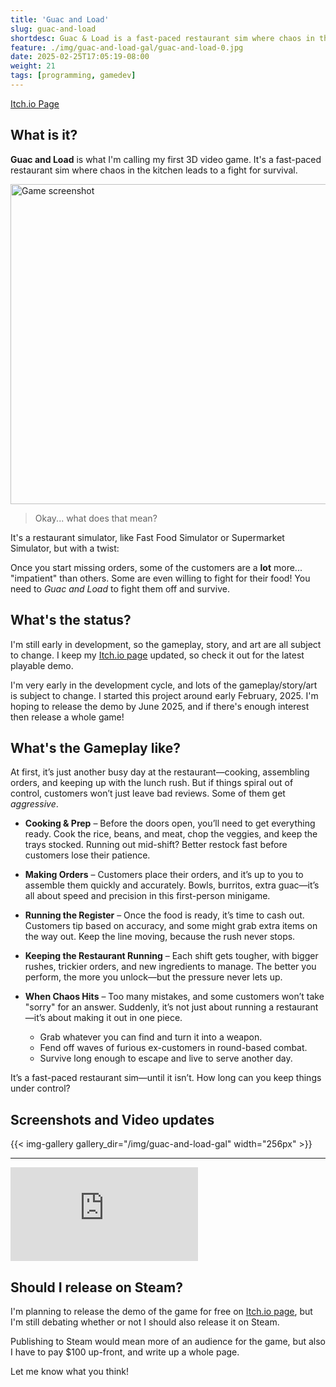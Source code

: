 ```yaml
---
title: 'Guac and Load'
slug: guac-and-load
shortdesc: Guac & Load is a fast-paced restaurant sim where chaos in the kitchen leads to a fight for survival.
feature: ./img/guac-and-load-gal/guac-and-load-0.jpg
date: 2025-02-25T17:05:19-08:00
weight: 21
tags: [programming, gamedev]
---
```

[Itch.io Page](https://theofficialssebs.itch.io/guac-and-load)

## What is it?
**Guac and Load** is what I'm calling my first 3D video game. It's a fast-paced restaurant sim where chaos in the kitchen leads to a fight for survival. 

<img class="custom-float-right ml-3" src="/img/guac-and-load-gal/guac-and-load-0.jpg" width="512px" alt="Game screenshot">

> Okay... what does that mean?

It's a restaurant simulator, like Fast Food Simulator or Supermarket Simulator, but with a twist:

Once you start missing orders, some of the customers are a **lot** more... "impatient" than others. Some are even willing to fight for their food! You need to *Guac and Load* to fight them off and survive.

## What's the status?
I'm still early in development, so the gameplay, story, and art are all subject to change. I keep my [Itch.io page](https://theofficialssebs.itch.io/guac-and-load) updated, so check it out for the latest playable demo.

I'm very early in the development cycle, and lots of the gameplay/story/art is subject to change. I started this project around early February, 2025. I'm hoping to release the demo by June 2025, and if there's enough interest then release a whole game!

## What's the Gameplay like?
At first, it’s just another busy day at the restaurant—cooking, assembling orders, and keeping up with the lunch rush. But if things spiral out of control, customers won’t just leave bad reviews. Some of them get *aggressive*.  

- **Cooking & Prep** – Before the doors open, you’ll need to get everything ready. Cook the rice, beans, and meat, chop the veggies, and keep the trays stocked. Running out mid-shift? Better restock fast before customers lose their patience.  

- **Making Orders** – Customers place their orders, and it’s up to you to assemble them quickly and accurately. Bowls, burritos, extra guac—it’s all about speed and precision in this first-person minigame.  

- **Running the Register** – Once the food is ready, it’s time to cash out. Customers tip based on accuracy, and some might grab extra items on the way out. Keep the line moving, because the rush never stops.  

- **Keeping the Restaurant Running** – Each shift gets tougher, with bigger rushes, trickier orders, and new ingredients to manage. The better you perform, the more you unlock—but the pressure never lets up.  

- **When Chaos Hits** – Too many mistakes, and some customers won’t take "sorry" for an answer. Suddenly, it’s not just about running a restaurant—it’s about making it out in one piece.  
  - Grab whatever you can find and turn it into a weapon.  
  - Fend off waves of furious ex-customers in round-based combat.  
  - Survive long enough to escape and live to serve another day.  

It’s a fast-paced restaurant sim—until it isn’t. How long can you keep things under control?

## Screenshots and Video updates
{{< img-gallery gallery_dir="/img/guac-and-load-gal" width="256px" >}}

<div class="my-6 p-1">
<hr>
</div>

<div class="videoWrapper">
<iframe src="https://www.youtube-nocookie.com/embed/videoseries?si=URPdRxzi07To_0BU&amp;list=PLaWBDhKq75KUStN0ub6OqckbAyCvIGxad" title="YouTube video player" frameborder="0" allow="accelerometer; clipboard-write; encrypted-media; gyroscope; picture-in-picture; web-share" referrerpolicy="strict-origin-when-cross-origin" allowfullscreen></iframe>
</div>


## Should I release on Steam?
I'm planning to release the demo of the game for free on [Itch.io page](https://theofficialssebs.itch.io/guac-and-load), but I'm still debating whether or not I should also release it on Steam.

Publishing to Steam would mean more of an audience for the game, but also I have to pay $100 up-front, and write up a whole page. 

Let me know what you think!
